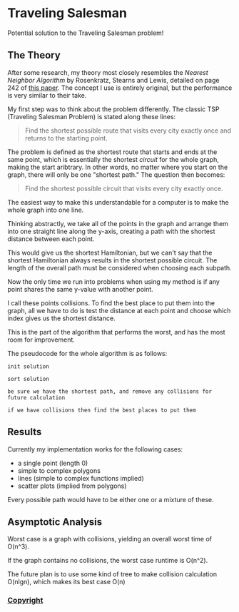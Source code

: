 # Traveling Salesman
Potential solution to the Traveling Salesman problem!

## The Theory

After some research, my theory most closely resembles the _Nearest Neighbor Algorithm_ by Rosenkratz, Stearns and Lewis, detailed on page 242 of [this paper](https://www.sciencedirect.com/science/article/pii/037722179290138Y).
The concept I use is entirely original, but the performance is very similar to their take.

My first step was to think about the problem differently. The classic TSP (Traveling Salesman Problem) is stated along these lines:

> Find the shortest possible route that visits every city exactly once and returns to the starting point.

The problem is defined as the shortest route that starts and ends at the same point, which is essentially the shortest _circuit_ for the whole graph, making the start aribtrary.
In other words, no matter where you start on the graph, there will only be one "shortest path."
The question then becomes:

> Find the shortest possible circuit that visits every city exactly once.

The easiest way to make this understandable for a computer is to make the whole graph into one line.

Thinking abstractly, we take all of the points in the graph and arrange them into one straight line along the y-axis, creating a path with the shortest distance between each point.

This would give us the shortest Hamiltonian, but we can't say that the shortest Hamiltonian always results in the shortest possible circuit.
The length of the overall path must be considered when choosing each subpath.

Now the only time we run into problems when using my method is if any point shares the same y-value with another point.

I call these points collisions. To find the best place to put them into the graph, all we have to do is test the distance at each point and choose which index gives us the shortest distance.

This is the part of the algorithm that performs the worst, and has the most room for improvement.

The pseudocode for the whole algorithm is as follows:

    init solution
    
    sort solution
    
    be sure we have the shortest path, and remove any collisions for future calculation
    
    if we have collisions then find the best places to put them

## Results

Currently my implementation works for the following cases:

 - a single point (length 0)
 - simple to complex polygons
 - lines (simple to complex functions implied)
 - scatter plots (implied from polygons)

Every possible path would have to be either one or a mixture of these.

## Asymptotic Analysis

Worst case is a graph with collisions, yielding an overall worst time of O(n^3).

If the graph contains no collisions, the worst case runtime is O(n^2).

The future plan is to use some kind of tree to make collision calculation O(nlgn), which makes its best case O(n)

### [Copyright](https://www.infoworld.com/article/2615869/open-source-software/github-needs-to-take-open-source-seriously.html)
